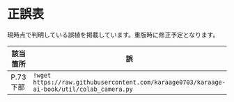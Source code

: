 # 正誤表

現時点で判明している誤植を掲載しています。重版時に修正予定となります。

| 該当箇所 | 誤 | 正 | 備考 |
| -- | -- | -- | -- |
| P.73 下部 | `!wget https://raw.githubusercontent.com/karaage0703/karaage-ai-book/util/colab_camera.py` | `!wget https://raw.githubusercontent.com/karaage0703/karaage-ai-book/master/util/colab_camera.py` | #2 |
